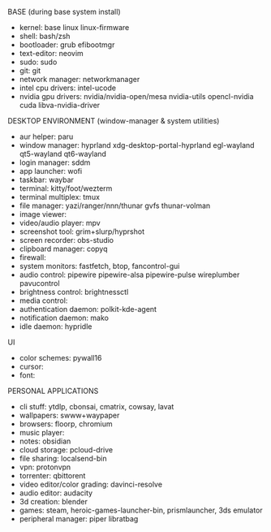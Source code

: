 BASE (during base system install)
- kernel: base linux linux-firmware
- shell: bash/zsh
- bootloader: grub efibootmgr
- text-editor: neovim
- sudo: sudo
- git: git
- network manager: networkmanager
- intel cpu drivers: intel-ucode
- nvidia gpu drivers: nvidia/nvidia-open/mesa nvidia-utils opencl-nvidia cuda libva-nvidia-driver

DESKTOP ENVIRONMENT (window-manager & system utilities)
- aur helper: paru
- window manager: hyprland xdg-desktop-portal-hyprland egl-wayland qt5-wayland qt6-wayland 
- login manager: sddm
- app launcher: wofi
- taskbar: waybar
- terminal: kitty/foot/wezterm
- terminal multiplex: tmux
- file manager: yazi/ranger/nnn/thunar gvfs thunar-volman
- image viewer:
- video/audio player: mpv
- screenshot tool: grim+slurp/hyprshot
- screen recorder: obs-studio
- clipboard manager: copyq
- firewall: 
- system monitors: fastfetch, btop, fancontrol-gui
- audio control: pipewire pipewire-alsa pipewire-pulse wireplumber pavucontrol
- brightness control: brightnessctl
- media control: 
- authentication daemon: polkit-kde-agent
- notification daemon: mako
- idle daemon: hypridle

UI
- color schemes: pywall16
- cursor: 
- font:

PERSONAL APPLICATIONS
- cli stuff: ytdlp, cbonsai, cmatrix, cowsay, lavat
- wallpapers: swww+waypaper
- browsers: floorp, chromium
- music player: 
- notes: obsidian
- cloud storage: pcloud-drive
- file sharing: localsend-bin
- vpn: protonvpn
- torrenter: qbittorent
- video editor/color grading: davinci-resolve
- audio editor: audacity
- 3d creation: blender
- games: steam, heroic-games-launcher-bin, prismlauncher, 3ds emulator
- peripheral manager: piper libratbag
